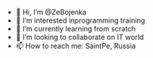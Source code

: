 - 👋 Hi, I’m @ZeBojenka
- 👀 I’m interested inprogramming training
- 🌱 I’m currently learning from scratch
- 💞️ I’m looking to collaborate on IT world
- 📫 How to reach me: SaintPe, Russia

<!---
ZeBojenka/ZeBojenka is a ✨ special ✨ repository because its `README.md` (this file) appears on your GitHub profile.
You can click the Preview link to take a look at your changes.
--->
